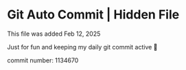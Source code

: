 # Git Auto Commit | Hidden File

This file was added Feb 12, 2025

Just for fun and keeping my daily git commit active 🤪

commit number: 1134670
